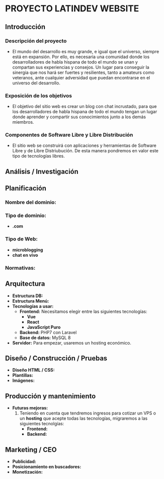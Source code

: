 # PROYECTO LATINDEV WEBSITE

## Introducción

### **Descripción del proyecto**

- El mundo del desarrollo es muy grande, e igual que el universo, siempre está en expansión. Por ello, es necesaria una comunidad donde los desarrolladores de habla hispana de todo el mundo se unan y compartan sus experiencias y consejos. Un lugar para conseguir la sinergia que nos hará ser fuertes y resilientes, tanto a amateurs como veteranos, ante cualquier adversidad que puedan encontrarse en el universo del desarrollo. 

### **Exposición de los objetivos**

- El objetivo del sitio web es crear un blog con chat incrustado, para que los desarrolladores de habla hispana de todo el mundo tengan un lugar donde aprender y compartir sus conocimientos junto a los demás miembros.

### **Componentes de Software Libre y Libre Distribución**

- El sitio web se construirá con aplicaciones y herramientas de Software Libre y de Libre Distriubución. De esta manera pondremos en valor este tipo de tecnologías libres.


## Análisis / Investigación



## Planificación

### **Nombre del dominio:**

### **Tipo de dominio:**
- __.com__

### **Tipo de Web:**
- __microblogging__
- __chat en vivo__

### **Normativas:**


## Arquitectura

- **Estructura DB:**
- **Estructura Menú:**
- **Tecnologías a usar:**
	- **Frontend:** Necesitamos elegir entre las siguientes tecnologías:
		- __Vue__
		- __React__
		- __JavaScript Puro__
	- **Backend:** PHP7 con Laravel
	- **Base de datos:** MySQL 8
- **Servidor:** Para empezar, usaremos un hosting económico.

## Diseño / Construcción / Pruebas

- **Diseño HTML / CSS:**
- **Plantillas:**
- **Imágenes:**

## Producción y mantenimiento

- **Futuras mejoras:**
	1. Teniendo en cuenta que tendremos ingresos para cotizar un VPS o un __hosting__ que acepte todas las tecnologías, migraremos a las siguientes tecnolgías:
		- **Frontend:**
		- **Backend:**


## Marketing / CEO

- **Publicidad:**
- **Posicionamiento en buscadores:**
- **Monetización:**